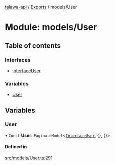 [talawa-api](../README.md) / [Exports](../modules.md) / models/User

# Module: models/User

## Table of contents

### Interfaces

- [InterfaceUser](../interfaces/models_User.InterfaceUser.md)

### Variables

- [User](models_User.md#user)

## Variables

### User

• `Const` **User**: `PaginateModel`\<[`InterfaceUser`](../interfaces/models_User.InterfaceUser.md), \{\}, \{\}\>

#### Defined in

[src/models/User.ts:291](https://github.com/PalisadoesFoundation/talawa-api/blob/c766886/src/models/User.ts#L291)
